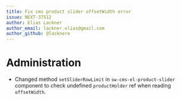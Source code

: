 ```yaml
---
title: Fix cms product slider offsetWidth error
issue: NEXT-37512
author: Elias Lackner
author_email: lackner.elias@gmail.com
author_github: @lacknere
---
```

# Administration
* Changed method `setSliderRowLimit` in `sw-cms-el-product-slider` component to check undefined `productHolder` ref when reading `offsetWidth`.
